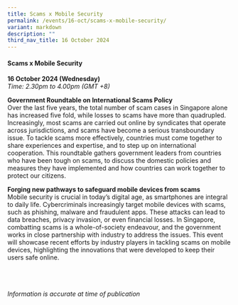 ```yaml
---
title: Scams x Mobile Security
permalink: /events/16-oct/scams-x-mobile-security/
variant: markdown
description: ""
third_nav_title: 16 October 2024
---
```

#### **Scams x Mobile Security**

**16 October 2024 (Wednesday)**  
*Time: 2.30pm to 4.00pm (GMT +8)*

**Government Roundtable on International Scams Policy**
<br>Over the last five years, the total number of scam cases in Singapore alone has increased five fold, while losses to scams have more than quadrupled. Increasingly, most scams are carried out online by syndicates that operate across jurisdictions, and scams have become a serious transboundary issue. To tackle scams more effectively, countries must come together to share experiences and expertise, and to step up on international cooperation. This roundtable gathers government leaders from countries who have been tough on scams, to discuss the domestic policies and measures they have implemented and how countries can work together to protect our citizens. 

**Forging new pathways to safeguard mobile devices from scams**
<br>Mobile security is crucial in today’s digital age, as smartphones are integral to daily life. Cybercriminals increasingly target mobile devices with scams, such as phishing, malware and fraudulent apps. These attacks can lead to data breaches, privacy invasion, or even financial losses. In Singapore, combatting scams is a whole-of-society endeavour, and the government works in close partnership with industry to address the issues. This event will showcase recent efforts by industry players in tackling scams on mobile devices, highlighting the innovations that were developed to keep their users safe online. 


<br><br><br>
*Information is accurate at time of publication*